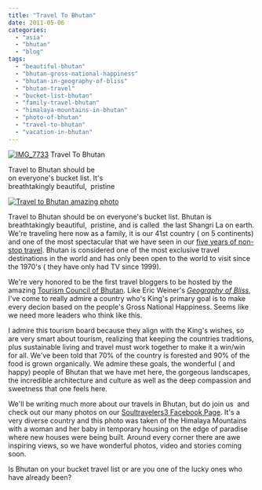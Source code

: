```yaml
---
title: "Travel To Bhutan"
date: 2011-05-06
categories: 
  - "asia"
  - "bhutan"
  - "blog"
tags: 
  - "beautiful-bhutan"
  - "bhutan-gross-national-happiness"
  - "bhutan-in-geography-of-bliss"
  - "bhutan-travel"
  - "bucket-list-bhutan"
  - "family-travel-bhutan"
  - "himalaya-mountains-in-bhutan"
  - "photo-of-bhutan"
  - "travel-to-bhutan"
  - "vacation-in-bhutan"
---
```


 [![IMG_7733](https://pub-ac94b3f306b24c0dba4238943c97f2e1.r2.dev/6a00e5502a95078833014e884676ce970d.jpg "IMG_7733")](https://pub-ac94b3f306b24c0dba4238943c97f2e1.r2.dev/6a00e5502a95078833014e884676ce970d.jpg) Travel To Bhutan

Travel to Bhutan should be  
on everyone's bucket list. It's  
breathtakingly beautiful,  pristine

<!--more-->

[![Travel to Bhutan amazing photo](https://pub-ac94b3f306b24c0dba4238943c97f2e1.r2.dev/6a00e5502a9507883301543225eaaa970c.jpg "Travel to Bhutan amazing photo")](https://pub-ac94b3f306b24c0dba4238943c97f2e1.r2.dev/6a00e5502a9507883301543225eaaa970c.jpg)

Travel to Bhutan should be on everyone's bucket list. Bhutan is breathtakingly beautiful,  pristine, and is called  the last Shangri La on earth. We're traveling here now as a family, it is our 41st country ( on 5 continents) and one of the most spectacular that we have seen in our [five years of non-stop travel](http://soultravelers3new.local/2010/04/around-the-world-family-travel-soultravelers3-digital-nomad-global-international-family-travel.html "non-stop around the world family travel"). Bhutan is considered one of the most exclusive travel destinations in the world and has only been open to the world to visit since the 1970's ( they have only had TV since 1999).

We're very honored to be the first travel bloggers to be hosted by the amazing [Tourism Council of Bhutan](http://www.tourism.gov.bt/ "Tourism Council of Bhutan"). Like Eric Weiner's [_Geography of Bliss_](http://cgeorge1b.blogspot.com/2010/11/bhutan-happiness-is-policy.html "Geography of Bliss"), I've come to really admire a country who's King's primary goal is to make every decion based on the people's Gross National Happiness. Seems like we need more leaders who think like this.  
  
I admire this tourism board because they align with the King's wishes, so are very smart about tourism, realizing that keeping the countries traditions, plus sustainable living and travel must work together to make it a win/win for all. We've been told that 70% of the country is forested and 90% of the food is grown organically. We admire these goals, the wonderful ( and happy) people of Bhutan that we have met here, the gorgeous landscapes, the incredible architecture and culture as well as the deep compassion and sweetness that one feels here.  
  
We'll be writing much more about our travels in Bhutan, but do join us  and check out our many photos on our [Soultravelers3 Facebook Page](http://www.facebook.com/soultravelers3#!/pages/Soultravelers3com-Around-the-World-Family-Travel-Education-Adventure/185105005187 "Soultravelers3 facebook fan page"). It's a very diverse country and this photo was taken of the Himalaya Mountains with a woman and her baby in temporary housing on the edge of paradise where new houses were being built. Around every corner there are awe inspiring views, so we have wonderful photos, video and stories coming soon.  
  
Is Bhutan on your bucket travel list or are you one of the lucky ones who have already been?
